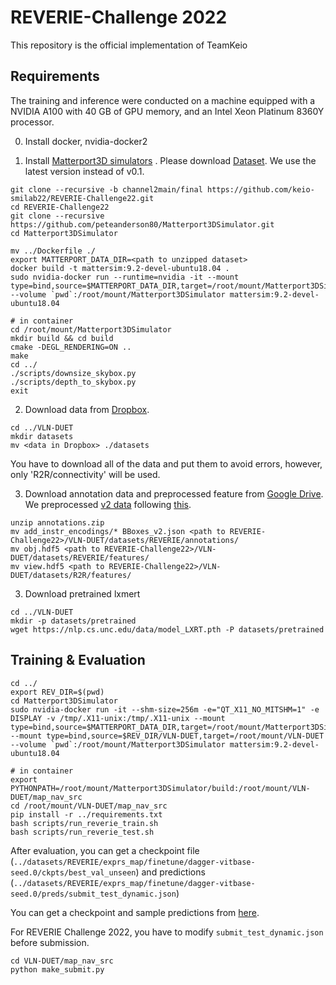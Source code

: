# REVERIE-Challenge 2022

This repository is the official implementation of TeamKeio

## Requirements
The training and inference were conducted on a machine equipped with a NVIDIA A100 with 40 GB of GPU memory, and an Intel Xeon Platinum 8360Y processor. 

0. Install docker, nvidia-docker2

1. Install [Matterport3D simulators](https://github.com/peteanderson80/Matterport3DSimulator) . Please download [Dataset](https://niessner.github.io/Matterport/). We use the latest version instead of v0.1.
```
git clone --recursive -b channel2main/final https://github.com/keio-smilab22/REVERIE-Challenge22.git
cd REVERIE-Challenge22
git clone --recursive https://github.com/peteanderson80/Matterport3DSimulator.git
cd Matterport3DSimulator

mv ../Dockerfile ./
export MATTERPORT_DATA_DIR=<path to unzipped dataset>
docker build -t mattersim:9.2-devel-ubuntu18.04 .
sudo nvidia-docker run --runtime=nvidia -it --mount type=bind,source=$MATTERPORT_DATA_DIR,target=/root/mount/Matterport3DSimulator/data --volume `pwd`:/root/mount/Matterport3DSimulator mattersim:9.2-devel-ubuntu18.04

# in container
cd /root/mount/Matterport3DSimulator
mkdir build && cd build
cmake -DEGL_RENDERING=ON ..
make
cd ../
./scripts/downsize_skybox.py
./scripts/depth_to_skybox.py
exit
```

2. Download data from [Dropbox](https://www.dropbox.com/sh/u3lhng7t2gq36td/AABAIdFnJxhhCg2ItpAhMtUBa?dl=0).
```
cd ../VLN-DUET
mkdir datasets
mv <data in Dropbox> ./datasets
```
You have to download all of the data and put them to avoid errors, however, only 'R2R/connectivity' will be used.

3. Download annotation data and preprocessed feature from [Google Drive](https://drive.google.com/drive/folders/1svrvFcpfLarWh-DO1hH4O8ZeYRRuoZ7t?usp=sharing). We preprocessed [v2 data](https://github.com/YuankaiQi/REVERIE/tree/master/tasks/REVERIE/data_v2) following [this](https://docs.google.com/document/d/1TWs_2eiFZ0QQZxfLE96IQ0zKSraT6nCiNdudiG-fgz0/edit?usp=sharing). 
```
unzip annotations.zip
mv add_instr_encodings/* BBoxes_v2.json <path to REVERIE-Challenge22>/VLN-DUET/datasets/REVERIE/annotations/
mv obj.hdf5 <path to REVERIE-Challenge22>/VLN-DUET/datasets/REVERIE/features/
mv view.hdf5 <path to REVERIE-Challenge22>/VLN-DUET/datasets/R2R/features/
```


3. Download pretrained lxmert
```
cd ../VLN-DUET
mkdir -p datasets/pretrained 
wget https://nlp.cs.unc.edu/data/model_LXRT.pth -P datasets/pretrained
```

## Training & Evaluation

```
cd ../
export REV_DIR=$(pwd)
cd Matterport3DSimulator
sudo nvidia-docker run -it --shm-size=256m -e="QT_X11_NO_MITSHM=1" -e DISPLAY -v /tmp/.X11-unix:/tmp/.X11-unix --mount type=bind,source=$MATTERPORT_DATA_DIR,target=/root/mount/Matterport3DSimulator/data,readonly --mount type=bind,source=$REV_DIR/VLN-DUET,target=/root/mount/VLN-DUET --volume `pwd`:/root/mount/Matterport3DSimulator mattersim:9.2-devel-ubuntu18.04

# in container
export PYTHONPATH=/root/mount/Matterport3DSimulator/build:/root/mount/VLN-DUET/map_nav_src
cd /root/mount/VLN-DUET/map_nav_src
pip install -r ../requirements.txt
bash scripts/run_reverie_train.sh
bash scripts/run_reverie_test.sh
```

After evaluation, you can get a checkpoint file (`../datasets/REVERIE/exprs_map/finetune/dagger-vitbase-seed.0/ckpts/best_val_unseen`) and predictions (`../datasets/REVERIE/exprs_map/finetune/dagger-vitbase-seed.0/preds/submit_test_dynamic.json`)

You can get a checkpoint and sample predictions from [here](https://drive.google.com/drive/u/2/folders/1svrvFcpfLarWh-DO1hH4O8ZeYRRuoZ7t).

For REVERIE Challenge 2022, you have to modify `submit_test_dynamic.json` before submission. 
```
cd VLN-DUET/map_nav_src
python make_submit.py
```
